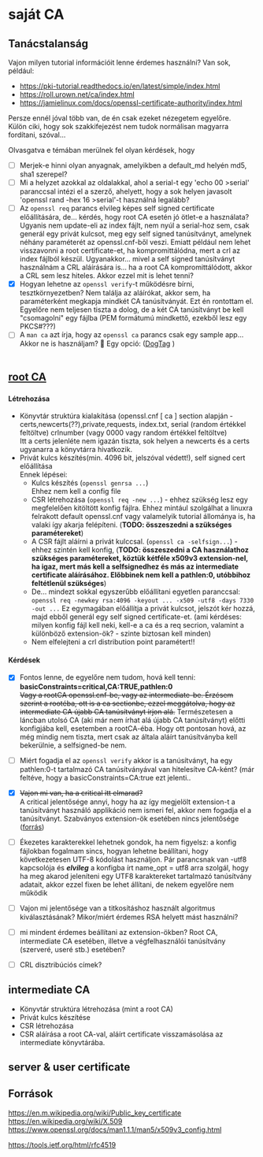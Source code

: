 # saját CA  

## Tanácstalanság
Vajon milyen tutorial információit lenne érdemes használni?
Van sok, például:
- https://pki-tutorial.readthedocs.io/en/latest/simple/index.html
- https://roll.urown.net/ca/index.html
- https://jamielinux.com/docs/openssl-certificate-authority/index.html

Persze ennél jóval több van, de én csak ezeket nézegetem egyelőre.<br>
Külön ciki, hogy sok szakkifejezést nem tudok normálisan magyarra fordítani, szóval...


Olvasgatva e témában merülnek fel olyan kérdések, hogy
- [ ] Merjek-e hinni olyan anyagnak, amelyikben a default_md helyén md5, sha1 szerepel?
- [ ] Mi a helyzet azokkal az oldalakkal, ahol a serial-t egy 'echo 00 >serial' paranccsal intézi el a szerző,
    ahelyett, hogy a sok helyen javasolt 'openssl rand -hex 16 >serial'-t használná legalább?
- [ ] Az `openssl req` parancs elvileg képes self signed certificate előállítására, de... kérdés, hogy root CA esetén jó ötlet-e a használata? Ugyanis nem update-eli az index fájlt, nem nyúl a serial-hoz sem, csak generál egy privát kulcsot, meg egy self signed tanúsítványt, amelynek néhány paraméterét az openssl.cnf-ből veszi. Emiatt például nem lehet visszavonni a root certificate-et, ha kompromittálódna, mert a crl az index fájlból készül. Ugyanakkor... mivel a self signed tanúsítványt használnám a CRL aláírására is... ha a root CA kompromittálódott, akkor a CRL sem lesz hiteles. Akkor ezzel mit is lehet tenni?
- [x] Hogyan lehetne az `openssl verify`-t működésre bírni, tesztkörnyezetben? Nem találja az aláírókat, akkor sem, ha paraméterként megkapja mindkét CA tanúsítványát.
Ezt én rontottam el. Egyelőre nem teljesen tiszta a dolog, de a két CA tanúsítványt be kell "csomagolni" egy fájlba (PEM formátumú mindkettő, ezekből lesz egy PKCS#???)
- [ ] A `man ca` azt írja, hogy az `openssl ca` parancs csak egy sample app... Akkor ne is használjam? 🤔 
Egy opció: ([DogTag](https://dogtagpki.org) )
  <br>
  <br>

## <u>root CA</u>
###
#### Létrehozása

- Könyvtár struktúra kialakítása (openssl.cnf [ ca ] section alapján - certs,newcerts(??),private,requests, index.txt, serial (random értékkel feltöltve)
crlnumber (vagy 0000 vagy random értékkel feltöltve)<br>
Itt a certs jelenléte nem igazán tiszta, sok helyen a newcerts és a certs ugyanarra 
a könyvtárra hivatkozik.
- Privát kulcs készítés(min. 4096 bit, jelszóval védett!), self signed cert előállítása<br>
Ennek lépései:
  - Kulcs készítés (`openssl genrsa ...`)<br>
  Ehhez nem kell a config file
  - CSR létrehozása (`openssl req -new ...`) - ehhez szükség lesz egy megfelelően
  kitöltött konfig fájlra. Ehhez mintául szolgálhat a linuxra felrakott default openssl.cnf
  vagy valamelyik tutorial állománya is, ha valaki így akarja felépíteni. (**TODO: összeszedni
  a szükséges paramétereket**)
  - A CSR fájlt aláírni a privát kulccsal. (`openssl ca -selfsign...`) - ehhez szintén kell konfig,
  (**TODO: összeszedni a CA használathoz szükséges paramétereket, köztük kétféle x509v3 extension-nel, ha igaz, mert más kell a selfsignedhez és más az intermediate certificate aláírásához. Előbbinek nem kell a pathlen:0, utóbbihoz feltétlenül szükséges**)<br>
  - De... mindezt sokkal egyszerűbb előállítani egyetlen paranccsal: <br>
  `openssl req -newkey rsa:4096 -keyout ... -x509 -utf8 -days 7330 -out ...`
  Ez egymagában előállítja a privát kulcsot, jelszót kér hozzá, majd ebből generál 
  egy self signed certificate-et. (ami kérdéses: milyen konfig fájl kell neki, kell-e a ca és a req secrion, valamint a különböző extension-ök? - szinte biztosan kell minden)
  - Nem elfelejteni a crl distribution point paramétert!!



#### Kérdések
- [x] Fontos lenne, de egyelőre nem tudom, hová kell tenni:<br> **basicConstraints=critical,CA:TRUE,pathlen:0**   <br>
<s>Vagy a rootCA openssl.cnf-be, vagy az intermediate-be. Érzésem szerint a rootéba, ott is a ca sectionbe, ezzel meggátolva, hogy az intermediate CA újabb CA tanúsítványt írjon alá.</s> Természetesen a láncban utolsó CA (aki már nem írhat alá újabb CA tanúsítványt) előtti konfigjába
kell, esetemben a rootCA-éba. Hogy ott pontosan hová, az még mindig nem tiszta,
mert csak az általa aláírt tanúsítványba kell bekerülnie, a selfsigned-be nem.  
- [ ] Miért fogadja el az `openssl verify` akkor is a tanúsítványt, ha egy pathlen:0-t tartalmazó
CA tanúsítványával van hitelesítve CA-ként? (már feltéve, hogy a basicConstraints=CA:true ezt
jelenti..
- [x] <s>Vajon mi van, ha a critical itt elmarad?</s>  
    A critical jelentősége annyi, hogy ha az így megjelölt extension-t a tanúsítványt használó applikáció nem ismeri fel, akkor nem fogadja el a tanúsítványt. Szabványos extension-ök esetében nincs jelentősége ([forrás](https://security.stackexchange.com/questions/30974/which-properties-of-a-x-509-certificate-should-be-critical-and-which-not))  
- [ ] Ékezetes karakterekkel lehetnek gondok, ha nem figyelsz: a konfig fájlokban
fogalmam sincs, hogyan lehetne beállítani, hogy következetesen UTF-8 kódolást
használjon. Pár parancsnak van -utf8 kapcsolója és _**elvileg**_ a konfigba írt name_opt = utf8 arra szolgál, hogy ha meg akarod jeleníteni egy UTF8 karaktereket tartalmazó
 tanúsítvány adatait, akkor ezzel fixen be lehet állítani, de nekem egyelőre nem működik
 
- [ ] Vajon mi jelentősége van a titkosításhoz használt algoritmus kiválasztásának? 
Mikor/miért érdemes RSA helyett mást használni?
- [ ] mi mindent érdemes beállítani az extension-ökben? Root CA, intermediate CA esetében,
illetve a végfelhasználói tanúsítvány (szerveré, useré stb.) esetében?
- [ ] CRL disztribúciós címek? 

## intermediate CA
- Könyvtár struktúra létrehozása (mint a root CA)
- Privát kulcs készítése
- CSR létrehozása
- CSR aláírása a root CA-val, aláírt certificate visszamásolása az intermediate könyvtárába.

## server & user certificate

## Források
https://en.m.wikipedia.org/wiki/Public_key_certificate   
https://en.wikipedia.org/wiki/X.509  
https://www.openssl.org/docs/man1.1.1/man5/x509v3_config.html   
  
https://tools.ietf.org/html/rfc4519  

